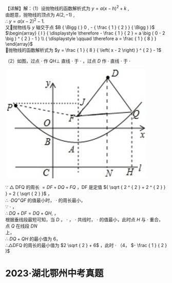 【详解】解：（1）设抛物线的函数解析式为 $y = a \left( x - h \right) ^ { 2 } + k$ ,  
由题意，抛物线的顶点为 $A \left( 2 , - 1 \right)$ ,  
$\therefore y = a \left( x - 2 \right) ^ { 2 } - 1 .$   
又抛物线与 $y$ 轴交于点 $B { \Bigg ( } 0 , - { \frac { 1 } { 2 } } { \Bigg ) }$   
$\begin{array} { l } { \displaystyle \therefore - \frac { 1 } { 2 } = a \big ( 0 - 2 \big ) ^ { 2 } - 1 } \\ { \displaystyle \qquad \therefore a = \frac { 1 } { 8 } } \end{array}$   
抛物线的函数解析式为 $y = \frac { 1 } { 8 } { \left( x - 2 \right) } ^ { 2 } - 1$

（2）如图，过点 $\cdot$ 作 $Q H \bot$ 直线 $\cdot$ 于 $\cdot$ ，过点 $D$ 作 $\cdot$ 直线 $\cdot$ 于 $\cdot$

![](<../../qs_image_DB/专题3-5__二次函数压轴：焦点与准线，动点面积，含参二次函数（解析版）/ae5fa6ed3855b7cc38143e2bd3764ba2d5d7d27e567c4d6922d9725c32bade73.jpg>)

∵ $\bigtriangleup$ DFQ 的周长 $= D F { + } D Q { + } F Q$ ，DF 是定值 ${ \sqrt { 2 ^ { 2 } + 2 ^ { 2 } } } = 2 { \sqrt { 2 } }$ ，  
∴ $\cdot D Q ^ { + } Q F$ 的值最小时， $\cdot$ 的周长最小，  
∵ $\cdot$ ，  
$\therefore D Q + D F = D Q + Q H ,$ ，  
根据垂线段最短可知，当 $D$ ， $\cdot$ ， $\cdot$ 共线时， $\cdot$ 的值最小，此时点 $H$ 与 $\cdot$ 重合，点 $Q$ 在线段 $D N$   
上，  
∴ $D Q { + } Q H$ 的最小值为 6，  
∴△DFQ 的周长的最小值为 $2 \sqrt { 2 } + 6$ ，此时 $\cdot$ （4， $- \frac { 1 } { 2 } )$

# 2023·湖北鄂州中考真题
